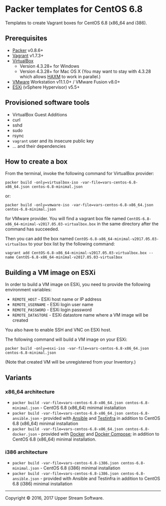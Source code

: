 # Packer templates for CentOS 6.8

Templates to create Vagrant boxes for CentOS 6.8 (x86_64 and i386).

## Prerequisites

* [Packer] v0.8.6+
* [Vagrant] v1.7.3+
* [VirtualBox]
	* Version 4.3.28+ for Windows
	* Version 4.3.28+ for Mac OS X (You may want to stay with 4.3.28 which allows [HAXM] to work in parallel.)
* [VMware] Workstation v11.1.0+ / VMware Fusion v8.0+
* [ESXi] (vSphere Hypervisor) v5.5+

[ESXi]: http://www.vmware.com/products/vsphere-hypervisor
        "Free VMware vSphere Hypervisor, Free Virtualization (ESXi)"
[HAXM]: https://software.intel.com/en-us/android/articles/intel-hardware-accelerated-execution-manager
        "Intel&reg; Hardware Accelerated Execution Manager"
[Packer]: https://www.packer.io/ "Packer by HashiCorp"
[Vagrant]: https://www.vagrantup.com/ "Vagrant"
[VirtualBox]: https://www.virtualbox.org/ "Oracle VM VirtualBox"
[VMware]: http://www.vmware.com/ "VMware Virtualization for Desktop &amp; Server, Application, Public &amp; Hybrid Clouds"

## Provisioned software tools

* VirtualBox Guest Additions
* curl
* sshd
* sudo
* rsync
* `vagrant` user and its insecure public key
* ... and their dependencies

## How to create a box

From the terminal, invoke the following command for VirtualBox provider:

    packer build -only=virtualbox-iso -var-file=vars-centos-6.8-x86_64.json centos-6.8-minimal.json

or:

    packer build -only=vmware-iso -var-file=vars-centos-6.8-x86_64.json centos-6.8-minimal.json

for VMware provider.
You will find a vagrant box file named `CentOS-6.8-x86_64-minimal-v2017.05.03-virtualbox.box`
in the same directory after the command has succeeded.

Then you can add the box named `CentOS-6.8-x86_64-minimal-v2017.05.03-virtualbox` to your box list
by the following command:

    vagrant add CentOS-6.8-x86_64-minimal-v2017.05.03-virtualbox.box --name CentOS-6.8-x86_64-minimal-v2017.05.03-virtualbox


## Building a VM image on ESXi

In order to build a VM image on ESXi, you need to provide the following environment variables:

* `REMOTE_HOST` - ESXi host name or IP address
* `REMOTE_USERNAME` - ESXi login user name
* `REMOTE_PASSWORD` - ESXi login password
* `REMOTE_DATASTORE` - ESXi datastore name where a VM image will be created

You also have to enable SSH and VNC on ESXi host.

The following command will build a VM image on your ESXi:

    packer build -only=esxi-iso -var-file=vars-centos-6.8-x86_64.json centos-6.8-minimal.json

(Note that created VM will be unregistered from your Inventory.)

## Variants

### x86_64 architecture

* `packer build -var-file=vars-centos-6.8-x86_64.json centos-6.8-minimal.json` - CentOS 6.8 (x86_64) minimal installation
* `packer build -var-file=vars-centos-6.8-x86_64.json centos-6.8-ansible.json` - provided with [Ansible] and [Testinfra]
  in addition to CentOS 6.8 (x86_64) minimal installation
* `packer build -var-file=vars-centos-6.8-x86_64.json centos-6.8-docker.json` - provided with [Docker] and [Docker Compose];
  in addition to CentOS 6.8 (x86_64) minimal installation.

### i386 architecture

* `packer build -var-file=vars-centos-6.8-i386.json centos-6.8-minimal.json` - CentOS 6.8 (i386) minimal installation
* `packer build -var-file=vars-centos-6.8-i386.json centos-6.8-ansible.json` - provided with Ansible and Testinfra
  in addition to CentOS 6.8 (i386) minimal installation

[Ansible]: http://www.ansible.com/home "Ansible is Simple IT Automation"
[Docker]: https://www.docker.com/ "Docker - Build, Ship and Run Any App, Anywhere"
[Docker Compose]: https://docs.docker.com/compose/ "Docker Compose - Docker Documentation"
[Testinfra]: https://testinfra.readthedocs.io/en/latest/ "Testinfra test your infrastructure &mdash; testinfra 1.1.3.dev24 documentation"

- - -

Copyright &copy; 2016, 2017 Upper Stream Software.
